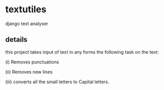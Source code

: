 # textutiles
django text analyser


## details

this project takes input of text in any forms the following task on the text: 


(i)   Removes punctuations

(ii)  Removes new lines 

(iii) converts all the small letters to Capital letters.
